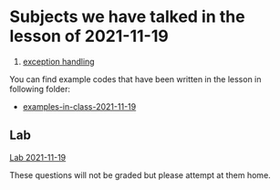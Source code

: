 # Subjects we have talked in the lesson of 2021-11-19

1. [exception handling](course-content/exception-handling.md)



You can find example codes that have been written in the lesson in following folder:
 - [examples-in-class-2021-11-19](examples-in-class-2021-11-19)


## Lab

[Lab 2021-11-19](Labs/Lab-2021-11-19.md)

These questions will not be graded but please attempt at them home.
